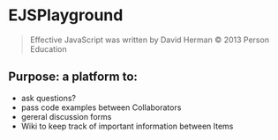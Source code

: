 # EJSPlayground

> Effective JavaScript was written by David Herman
> &copy; 2013 Person Education

## Purpose: a platform to:

- ask questions?
- pass code examples between Collaborators
- gereral discussion forms
- Wiki to keep track of important information between Items
